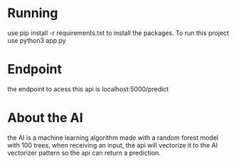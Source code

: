 # Running
use pip install -r requirements.txt to install the packages.
To run this project use
python3 app.py

# Endpoint
the endpoint to acess this api is localhost:5000/predict

# About the AI
the AI is a machine learning algorithm made with a random forest model with 100 trees,
when receiving an input, the api will vectorize it to the AI vectorizer pattern so the api can return a prediction.
